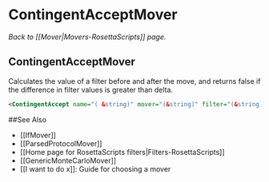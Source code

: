 # ContingentAcceptMover
*Back to [[Mover|Movers-RosettaScripts]] page.*
## ContingentAcceptMover

Calculates the value of a filter before and after the move, and returns false if the difference in filter values is greater than delta.

```xml
<ContingentAccept name="( &string)" mover="(&string)" filter="(&string)" delta="(&Real)"/>
```

##See Also

* [[IfMover]]
* [[ParsedProtocolMover]]
* [[Home page for RosettaScripts filters|Filters-RosettaScripts]]
* [[GenericMonteCarloMover]]
* [[I want to do x]]: Guide for choosing a mover
